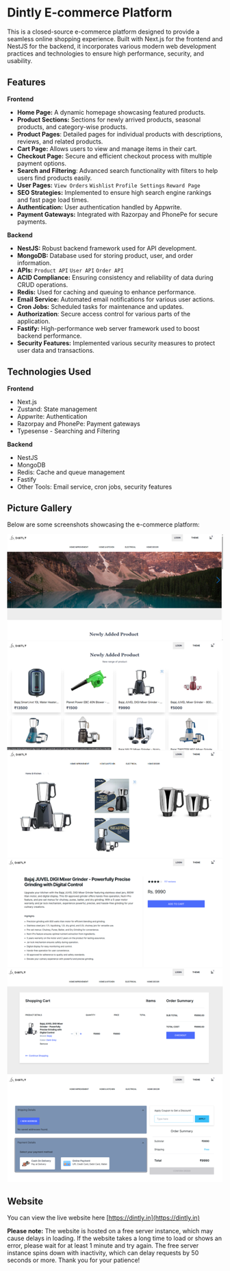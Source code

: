 # Dintly E-commerce Platform

This is a closed-source e-commerce platform designed to provide a seamless online shopping experience. Built with Next.js for the frontend and NestJS for the backend, it incorporates various modern web development practices and technologies to ensure high performance, security, and usability.

## Features

**Frontend**

- **Home Page:** A dynamic homepage showcasing featured products.
- **Product Sections:** Sections for newly arrived products, seasonal products, and category-wise products.
- **Product Pages**: Detailed pages for individual products with descriptions, reviews, and related products.
- **Cart Page:** Allows users to view and manage items in their cart.
- **Checkout Page:** Secure and efficient checkout process with multiple payment options.
- **Search and Filtering**: Advanced search functionality with filters to help users find products easily.
- **User Pages:**
`View Orders`
`Wishlist`
`Profile Settings`
`Reward Page`
- **SEO Strategies:** Implemented to ensure high search engine rankings and fast page load times.
- **Authentication:** User authentication handled by Appwrite.
- **Payment Gateways:** Integrated with Razorpay and PhonePe for secure payments.

**Backend**
- **NestJS:** Robust backend framework used for API development.
- **MongoDB:** Database used for storing product, user, and order information.
- **APIs:**
`Product API`
`User API`
`Order API`
- **ACID Compliance:** Ensuring consistency and reliability of data during CRUD operations.
- **Redis:** Used for caching and queuing to enhance performance.
- **Email Service:** Automated email notifications for various user actions.
- **Cron Jobs:** Scheduled tasks for maintenance and updates.
- **Authorization**: Secure access control for various parts of the application.
- **Fastify:** High-performance web server framework used to boost backend performance.
- **Security Features:** Implemented various security measures to protect user data and transactions.

## Technologies Used

**Frontend**

- Next.js
- Zustand: State management
- Appwrite: Authentication
- Razorpay and PhonePe: Payment gateways
- Typesense - Searching and Filtering

**Backend**

- NestJS
- MongoDB
- Redis: Cache and queue management
- Fastify
- Other Tools: Email service, cron jobs, security features

## Picture Gallery

Below are some screenshots showcasing the e-commerce platform:

![Home Page 1](screenshots/home1.png)
![Home Page 2](screenshots/home2.png)
![Product Page 1](screenshots/detail1.png)
![Product Page 2](screenshots/detail2.png)
![Cart Page](screenshots/cart.png)
![Checkout Page](screenshots/checkout.png)


## Website
You can view the live website here [https://dintly.in](https://dintly.in)

**Please note:** The website is hosted on a free server instance, which may cause delays in loading. If the website takes a long time to load or shows an error, please wait for at least 1 minute and try again. The free server instance spins down with inactivity, which can delay requests by 50 seconds or more. Thank you for your patience!